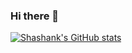 ### Hi there 👋

<!--
**ShashankRaturi/ShashankRaturi** is a ✨ _special_ ✨ repository because its `README.md` (this file) appears on your GitHub profile.

Here are some ideas to get you started:

- 🌱 I’m currently learning Data structure
- 👯 I’m looking to collaborate for data science and machine learning projects
- 🤔 I’m looking for help with ...
- 💬 Ask me about ...
- 📫 How to reach me: ...
- 😄 Pronouns: ...
- ⚡ Fun fact: ...
-->
[![Shashank's GitHub stats](https://github-readme-stats.vercel.app/api?username=ShashankRaturi)](https://github.com/ShashankRaturi/github-readme-stats)
